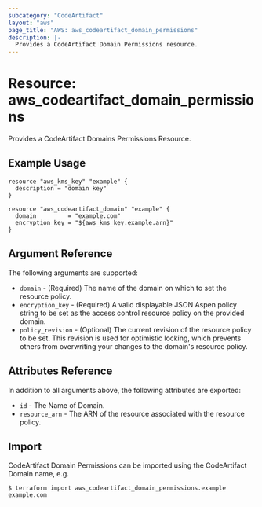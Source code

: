 ```yaml
---
subcategory: "CodeArtifact"
layout: "aws"
page_title: "AWS: aws_codeartifact_domain_permissions"
description: |-
  Provides a CodeArtifact Domain Permissions resource.
---
```


# Resource: aws_codeartifact_domain_permissions

Provides a CodeArtifact Domains Permissions Resource.

## Example Usage

```hcl
resource "aws_kms_key" "example" {
  description = "domain key"
}

resource "aws_codeartifact_domain" "example" {
  domain         = "example.com"
  encryption_key = "${aws_kms_key.example.arn}"
}
```

## Argument Reference

The following arguments are supported:

* `domain` - (Required) The name of the domain on which to set the resource policy.
* `encryption_key` - (Required) A valid displayable JSON Aspen policy string to be set as the access control resource policy on the provided domain.
* `policy_revision` - (Optional) The current revision of the resource policy to be set. This revision is used for optimistic locking, which prevents others from overwriting your changes to the domain's resource policy.

## Attributes Reference

In addition to all arguments above, the following attributes are exported:

* `id` - The Name of Domain.
* `resource_arn` - The ARN of the resource associated with the resource policy.

## Import

CodeArtifact Domain Permissions can be imported using the CodeArtifact Domain name, e.g.

```
$ terraform import aws_codeartifact_domain_permissions.example example.com
```
